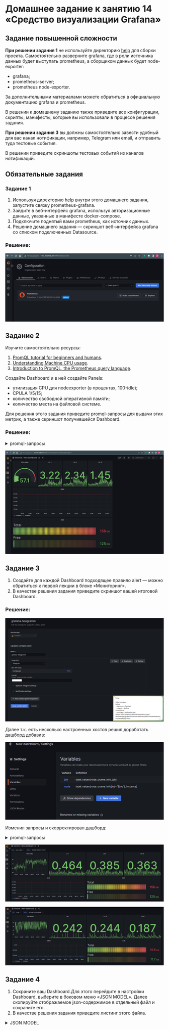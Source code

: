 # Домашнее задание к занятию 14 «Средство визуализации Grafana»

## Задание повышенной сложности

**При решении задания 1** не используйте директорию [help](./help) для сборки проекта. Самостоятельно разверните grafana, где в роли источника данных будет выступать prometheus, а сборщиком данных будет node-exporter:

- grafana;
- prometheus-server;
- prometheus node-exporter.

За дополнительными материалами можете обратиться в официальную документацию grafana и prometheus.

В решении к домашнему заданию также приведите все конфигурации, скрипты, манифесты, которые вы 
использовали в процессе решения задания.

**При решении задания 3** вы должны самостоятельно завести удобный для вас канал нотификации, например, Telegram или email, и отправить туда тестовые события.

В решении приведите скриншоты тестовых событий из каналов нотификаций.

## Обязательные задания

### Задание 1

1. Используя директорию [help](./help) внутри этого домашнего задания, запустите связку prometheus-grafana.
1. Зайдите в веб-интерфейс grafana, используя авторизационные данные, указанные в манифесте docker-compose.
1. Подключите поднятый вами prometheus, как источник данных.
1. Решение домашнего задания — скриншот веб-интерфейса grafana со списком подключенных Datasource.

### Решение:

![10_3_1](hw10.3/10_3_1.png)

## Задание 2

Изучите самостоятельно ресурсы:

1. [PromQL tutorial for beginners and humans](https://valyala.medium.com/promql-tutorial-for-beginners-9ab455142085).
1. [Understanding Machine CPU usage](https://www.robustperception.io/understanding-machine-cpu-usage).
1. [Introduction to PromQL, the Prometheus query language](https://grafana.com/blog/2020/02/04/introduction-to-promql-the-prometheus-query-language/).

Создайте Dashboard и в ней создайте Panels:

- утилизация CPU для nodeexporter (в процентах, 100-idle);
- CPULA 1/5/15;
- количество свободной оперативной памяти;
- количество места на файловой системе.

Для решения этого задания приведите promql-запросы для выдачи этих метрик, а также скриншот получившейся Dashboard.

### Решение:

<details><summary>promql-запросы</summary>


| Panel       | Metric browser                                                                                                                                                      |
|-------------|---------------------------------------------------------------------------------------------------------------------------------------------------------------------|
| CPU utilize | avg by(instance) (irate(node_cpu_seconds_total{instance="192.168.100.201:9100", mode="idle"}[$__interval])) * 100                                                   |
| LA 1        | avg by (instance)(rate(node_load1{instance="192.168.100.201:9100"}[$__rate_interval]))                                                                              |
| LA 5        | avg by (instance)(rate(node_load5{instance="192.168.100.201:9100"}[$__rate_interval]))                                                                              |
| LA 15       | avg by (instance)(rate(node_load15{instance="192.168.100.201:9100"}[$__rate_interval]))                                                                             |
| MEM         | avg(node_memory_MemFree_bytes{instance="192.168.100.201:9100"}) & avg(node_memory_MemTotal_bytes{instance="192.168.100.201:9100"})                                  |
| DISK        | avg(node_filesystem_size_bytes{instance="192.168.100.201:9100", mountpoint="/"}) & avg(node_filesystem_free_bytes{instance="192.168.100.201:9100", mountpoint="/"}) |


</details>


![10_3_2](hw10.3/10_3_2.png)

## Задание 3

1. Создайте для каждой Dashboard подходящее правило alert — можно обратиться к первой лекции в блоке «Мониторинг».
1. В качестве решения задания приведите скриншот вашей итоговой Dashboard.

### Решение:

![10_3_3](hw10.3/10_3_3.png)

Далее т.к. есть несколько настроенных хостов решил доработать дашборд добавив:

![10_3_4](hw10.3/10_3_4.png)

Изменил запросы и скорректировал дашборд:

<details><summary>promql-запросы</summary>


| Panel       | Metric browser                                                                                                                                                      |
|-------------|---------------------------------------------------------------------------------------------------------------------------------------------------------------------|
| CPU utilize | avg by(instance) (irate(node_cpu_seconds_total{instance="$node", mode="idle"}[$__interval])) * 100                                                   |
| LA 1        | avg by (instance)(rate(node_load1{instance="$node"}[$__rate_interval]))                                                                              |
| LA 5        | avg by (instance)(rate(node_load5{instance="$node"}[$__rate_interval]))                                                                              |
| LA 15       | avg by (instance)(rate(node_load15{instance="$node"}[$__rate_interval]))                                                                             |
| MEM         | avg(node_memory_MemFree_bytes{instance="$node"}) & avg(node_memory_MemTotal_bytes{instance="$node"})                                  |
| DISK        | avg(node_filesystem_size_bytes{instance="$node", mountpoint="/"}) & avg(node_filesystem_free_bytes{instance="$node", mountpoint="/"}) |


</details>

![10_3_5_1](hw10.3/10_3_5_1.png)

![10_3_5_2](hw10.3/10_3_5_2.png)


## Задание 4

1. Сохраните ваш Dashboard.Для этого перейдите в настройки Dashboard, выберите в боковом меню «JSON MODEL». Далее скопируйте отображаемое json-содержимое в отдельный файл и сохраните его.
1. В качестве решения задания приведите листинг этого файла.

<details><summary>JSON MODEL</summary>

```json
{
  "annotations": {
    "list": [
      {
        "builtIn": 1,
        "datasource": {
          "type": "grafana",
          "uid": "-- Grafana --"
        },
        "enable": true,
        "hide": true,
        "iconColor": "rgba(0, 211, 255, 1)",
        "name": "Annotations & Alerts",
        "target": {
          "limit": 100,
          "matchAny": false,
          "tags": [],
          "type": "dashboard"
        },
        "type": "dashboard"
      }
    ]
  },
  "editable": true,
  "fiscalYearStartMonth": 0,
  "graphTooltip": 0,
  "id": 10,
  "links": [],
  "liveNow": false,
  "panels": [
    {
      "datasource": {
        "type": "prometheus",
        "uid": "wholAUB4k"
      },
      "fieldConfig": {
        "defaults": {
          "color": {
            "mode": "palette-classic"
          },
          "custom": {
            "axisCenteredZero": false,
            "axisColorMode": "text",
            "axisLabel": "",
            "axisPlacement": "auto",
            "barAlignment": 0,
            "drawStyle": "line",
            "fillOpacity": 0,
            "gradientMode": "none",
            "hideFrom": {
              "legend": false,
              "tooltip": false,
              "viz": false
            },
            "lineInterpolation": "linear",
            "lineWidth": 1,
            "pointSize": 5,
            "scaleDistribution": {
              "type": "linear"
            },
            "showPoints": "auto",
            "spanNulls": false,
            "stacking": {
              "group": "A",
              "mode": "none"
            },
            "thresholdsStyle": {
              "mode": "off"
            }
          },
          "mappings": [],
          "thresholds": {
            "mode": "absolute",
            "steps": [
              {
                "color": "green",
                "value": null
              },
              {
                "color": "red",
                "value": 80
              }
            ]
          }
        },
        "overrides": []
      },
      "gridPos": {
        "h": 7,
        "w": 4,
        "x": 0,
        "y": 0
      },
      "id": 2,
      "options": {
        "legend": {
          "calcs": [],
          "displayMode": "list",
          "placement": "bottom",
          "showLegend": false
        },
        "tooltip": {
          "mode": "single",
          "sort": "none"
        }
      },
      "pluginVersion": "9.4.7",
      "targets": [
        {
          "datasource": {
            "type": "prometheus",
            "uid": "wholAUB4k"
          },
          "editorMode": "builder",
          "expr": "avg by(instance) (irate(node_cpu_seconds_total{instance=\"$node\", mode=\"idle\"}[$__interval])) * 100",
          "legendFormat": "__auto",
          "range": true,
          "refId": "A"
        }
      ],
      "title": "CPU utilize",
      "type": "timeseries"
    },
    {
      "datasource": {
        "type": "prometheus",
        "uid": "wholAUB4k"
      },
      "description": "",
      "fieldConfig": {
        "defaults": {
          "color": {
            "mode": "thresholds"
          },
          "mappings": [],
          "thresholds": {
            "mode": "absolute",
            "steps": [
              {
                "color": "green",
                "value": null
              },
              {
                "color": "red",
                "value": 80
              }
            ]
          }
        },
        "overrides": []
      },
      "gridPos": {
        "h": 7,
        "w": 4,
        "x": 4,
        "y": 0
      },
      "id": 5,
      "options": {
        "colorMode": "value",
        "graphMode": "area",
        "justifyMode": "auto",
        "orientation": "auto",
        "reduceOptions": {
          "calcs": [
            "lastNotNull"
          ],
          "fields": "",
          "values": false
        },
        "textMode": "auto"
      },
      "pluginVersion": "9.4.7",
      "targets": [
        {
          "datasource": {
            "type": "prometheus",
            "uid": "wholAUB4k"
          },
          "editorMode": "builder",
          "expr": "avg by(instance) (rate(node_load1{instance=\"$node\"}[$__rate_interval]))",
          "legendFormat": "__auto",
          "range": true,
          "refId": "A"
        }
      ],
      "title": "LA 1",
      "type": "stat"
    },
    {
      "datasource": {
        "type": "prometheus",
        "uid": "wholAUB4k"
      },
      "fieldConfig": {
        "defaults": {
          "color": {
            "mode": "thresholds"
          },
          "mappings": [],
          "thresholds": {
            "mode": "absolute",
            "steps": [
              {
                "color": "green",
                "value": null
              },
              {
                "color": "red",
                "value": 80
              }
            ]
          }
        },
        "overrides": []
      },
      "gridPos": {
        "h": 7,
        "w": 4,
        "x": 8,
        "y": 0
      },
      "id": 4,
      "options": {
        "colorMode": "value",
        "graphMode": "area",
        "justifyMode": "auto",
        "orientation": "auto",
        "reduceOptions": {
          "calcs": [
            "lastNotNull"
          ],
          "fields": "",
          "values": false
        },
        "textMode": "auto"
      },
      "pluginVersion": "9.4.7",
      "targets": [
        {
          "datasource": {
            "type": "prometheus",
            "uid": "wholAUB4k"
          },
          "editorMode": "builder",
          "expr": "avg by(instance) (rate(node_load5{instance=\"$node\"}[$__rate_interval]))",
          "hide": false,
          "legendFormat": "__auto",
          "range": true,
          "refId": "A"
        }
      ],
      "title": "LA 5",
      "type": "stat"
    },
    {
      "datasource": {
        "type": "prometheus",
        "uid": "wholAUB4k"
      },
      "description": "",
      "fieldConfig": {
        "defaults": {
          "color": {
            "mode": "thresholds"
          },
          "mappings": [],
          "thresholds": {
            "mode": "absolute",
            "steps": [
              {
                "color": "green",
                "value": null
              },
              {
                "color": "red",
                "value": 80
              }
            ]
          }
        },
        "overrides": []
      },
      "gridPos": {
        "h": 7,
        "w": 4,
        "x": 12,
        "y": 0
      },
      "id": 6,
      "options": {
        "colorMode": "value",
        "graphMode": "area",
        "justifyMode": "auto",
        "orientation": "auto",
        "reduceOptions": {
          "calcs": [
            "lastNotNull"
          ],
          "fields": "",
          "values": false
        },
        "textMode": "auto"
      },
      "pluginVersion": "9.4.7",
      "targets": [
        {
          "datasource": {
            "type": "prometheus",
            "uid": "wholAUB4k"
          },
          "editorMode": "builder",
          "expr": "avg by(instance) (rate(node_load15{instance=\"$node\"}[$__rate_interval]))",
          "legendFormat": "__auto",
          "range": true,
          "refId": "A"
        }
      ],
      "title": "LA 15",
      "type": "stat"
    },
    {
      "datasource": {
        "type": "prometheus",
        "uid": "wholAUB4k"
      },
      "description": "",
      "fieldConfig": {
        "defaults": {
          "color": {
            "mode": "continuous-BlYlRd",
            "seriesBy": "last"
          },
          "custom": {
            "axisCenteredZero": false,
            "axisColorMode": "text",
            "axisGridShow": true,
            "axisLabel": "",
            "axisPlacement": "left",
            "barAlignment": 0,
            "drawStyle": "line",
            "fillOpacity": 0,
            "gradientMode": "none",
            "hideFrom": {
              "legend": false,
              "tooltip": false,
              "viz": false
            },
            "lineInterpolation": "linear",
            "lineWidth": 1,
            "pointSize": 5,
            "scaleDistribution": {
              "type": "linear"
            },
            "showPoints": "auto",
            "spanNulls": false,
            "stacking": {
              "group": "A",
              "mode": "none"
            },
            "thresholdsStyle": {
              "mode": "off"
            }
          },
          "mappings": [],
          "thresholds": {
            "mode": "absolute",
            "steps": [
              {
                "color": "green",
                "value": null
              },
              {
                "color": "red",
                "value": 80
              }
            ]
          },
          "unit": "bytes"
        },
        "overrides": []
      },
      "gridPos": {
        "h": 7,
        "w": 8,
        "x": 0,
        "y": 7
      },
      "id": 8,
      "options": {
        "legend": {
          "calcs": [],
          "displayMode": "list",
          "placement": "bottom",
          "showLegend": true
        },
        "timezone": [
          "browser"
        ],
        "tooltip": {
          "mode": "single",
          "sort": "none"
        }
      },
      "pluginVersion": "9.4.7",
      "targets": [
        {
          "datasource": {
            "type": "prometheus",
            "uid": "wholAUB4k"
          },
          "editorMode": "builder",
          "expr": "avg(node_memory_MemFree_bytes{instance=\"$node\"})",
          "interval": "",
          "legendFormat": "FreeMem",
          "range": true,
          "refId": "A"
        },
        {
          "datasource": {
            "type": "prometheus",
            "uid": "wholAUB4k"
          },
          "editorMode": "builder",
          "expr": "avg(node_memory_MemTotal_bytes{instance=\"$node\"})",
          "hide": false,
          "legendFormat": "TotalMem",
          "range": true,
          "refId": "B"
        }
      ],
      "title": "MEM",
      "type": "timeseries"
    },
    {
      "datasource": {
        "type": "prometheus",
        "uid": "wholAUB4k"
      },
      "description": "",
      "fieldConfig": {
        "defaults": {
          "color": {
            "mode": "continuous-GrYlRd"
          },
          "mappings": [],
          "thresholds": {
            "mode": "absolute",
            "steps": [
              {
                "color": "green",
                "value": null
              },
              {
                "color": "red",
                "value": 80
              }
            ]
          },
          "unit": "bytes"
        },
        "overrides": []
      },
      "gridPos": {
        "h": 7,
        "w": 8,
        "x": 8,
        "y": 7
      },
      "id": 9,
      "options": {
        "displayMode": "lcd",
        "minVizHeight": 10,
        "minVizWidth": 0,
        "orientation": "horizontal",
        "reduceOptions": {
          "calcs": [
            "lastNotNull"
          ],
          "fields": "",
          "values": false
        },
        "showUnfilled": true
      },
      "pluginVersion": "9.4.7",
      "targets": [
        {
          "datasource": {
            "type": "prometheus",
            "uid": "wholAUB4k"
          },
          "editorMode": "builder",
          "expr": "avg(node_filesystem_size_bytes{instance=\"$node\", mountpoint=\"/\"})",
          "interval": "",
          "legendFormat": "Total",
          "range": true,
          "refId": "A"
        },
        {
          "datasource": {
            "type": "prometheus",
            "uid": "wholAUB4k"
          },
          "editorMode": "builder",
          "expr": "avg(node_filesystem_free_bytes{instance=\"$node\", mountpoint=\"/\"})",
          "hide": false,
          "legendFormat": "Free",
          "range": true,
          "refId": "B"
        }
      ],
      "title": "DISK",
      "type": "bargauge"
    }
  ],
  "refresh": "",
  "revision": 1,
  "schemaVersion": 38,
  "style": "dark",
  "tags": [],
  "templating": {
    "list": [
      {
        "current": {
          "selected": true,
          "text": "node",
          "value": "node"
        },
        "datasource": {
          "type": "prometheus",
          "uid": "wholAUB4k"
        },
        "definition": "label_values(node_uname_info, job)",
        "hide": 0,
        "includeAll": false,
        "label": "job",
        "multi": false,
        "name": "job",
        "options": [],
        "query": {
          "query": "label_values(node_uname_info, job)",
          "refId": "StandardVariableQuery"
        },
        "refresh": 1,
        "regex": "",
        "skipUrlSync": false,
        "sort": 1,
        "type": "query"
      },
      {
        "current": {
          "selected": true,
          "text": "192.168.100.171:9100",
          "value": "192.168.100.171:9100"
        },
        "datasource": {
          "type": "prometheus",
          "uid": "wholAUB4k"
        },
        "definition": "label_values(node_uname_info{job=\"$job\"}, instance)",
        "hide": 0,
        "includeAll": false,
        "label": "Host:",
        "multi": false,
        "name": "node",
        "options": [],
        "query": {
          "query": "label_values(node_uname_info{job=\"$job\"}, instance)",
          "refId": "StandardVariableQuery"
        },
        "refresh": 1,
        "regex": "",
        "skipUrlSync": false,
        "sort": 1,
        "type": "query"
      }
    ]
  },
  "time": {
    "from": "now-6h",
    "to": "now"
  },
  "timepicker": {},
  "timezone": "",
  "title": "New dashboard",
  "uid": "H7Pc2ee4k",
  "version": 21,
  "weekStart": ""
}

```

</details>